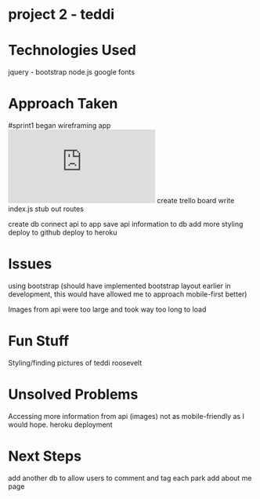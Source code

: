 # project 2 - teddi
 

# Technologies Used
jquery - bootstrap
node.js
google fonts

# Approach Taken

#sprint1
began wireframing app
![alt text](http://project2/readme-img/NPS-wireframe.pdf)
create trello board
write index.js
stub out routes

create db
connect api to app
save api information to db
add more styling
deploy to github
deploy to heroku

# Issues
using bootstrap (should have implemented bootstrap layout earlier in development, this would have allowed me to approach mobile-first better)

Images from api were too large and took way too long to load


# Fun Stuff
Styling/finding pictures of teddi roosevelt 

# Unsolved Problems
Accessing more information from api (images)
not as mobile-friendly as I would hope. 
heroku deployment

# Next Steps
add another db to allow users to comment and tag each park
add about me page